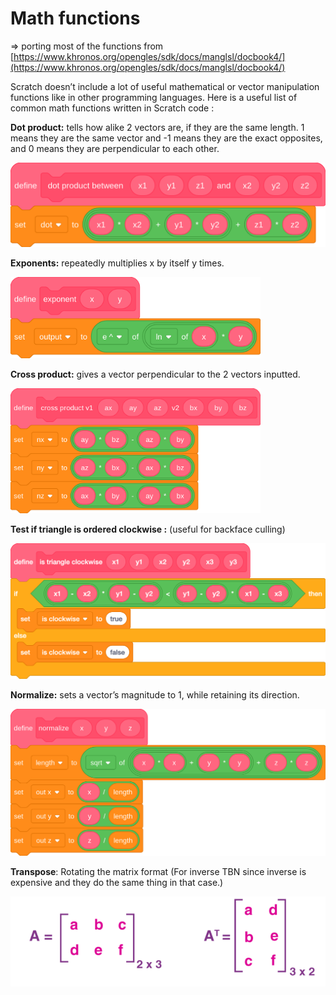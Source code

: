 # Math functions
\=\> porting most of the functions from   
[https://www.khronos.org/opengles/sdk/docs/manglsl/docbook4/](https://www.khronos.org/opengles/sdk/docs/manglsl/docbook4/)

Scratch doesn’t include a lot of useful mathematical or vector manipulation functions like in other programming languages. Here is a useful list of common math functions written in Scratch code : 

**Dot product:** tells how alike 2 vectors are, if they are the same length. 1 means they are the same vector and \-1 means they are the exact opposites, and 0 means they are perpendicular to each other.  

<img src="../images/image80.png" width="600">

**Exponents:** repeatedly multiplies x by itself y times.  

<img src="../images/image97.png" width="400">

**Cross product:** gives a vector perpendicular to the 2 vectors inputted.

<img src="../images/image81.png" width="400">

**Test if triangle is ordered clockwise :** (useful for backface culling)  

<img src="../images/image24.png" width="600">

**Normalize:** sets a vector’s magnitude to 1, while retaining its direction.  

<img src="../images/image79.png" width="600">

**Transpose**: Rotating the matrix format (For inverse TBN since inverse is expensive and they do the same thing in that case.)  

<img src="../images/image55.png">

# 